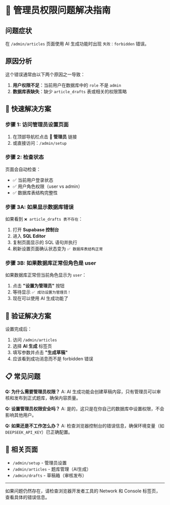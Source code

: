 # 🔧 管理员权限问题解决指南

## 问题症状
在 `/admin/articles` 页面使用 AI 生成功能时出现 `失败：forbidden` 错误。

## 原因分析
这个错误通常由以下两个原因之一导致：
1. **用户权限不足**：当前用户在数据库中的 `role` 不是 `admin`
2. **数据库表缺失**：缺少 `article_drafts` 表或相关的权限策略

## 🚀 快速解决方案

### 步骤 1: 访问管理员设置页面
1. 在顶部导航栏点击 **🔧 管理员** 链接
2. 或直接访问：`/admin/setup`

### 步骤 2: 检查状态
页面会自动检查：
- ✅ 当前用户登录状态
- ✅ 用户角色权限（user vs admin）
- ✅ 数据库表结构完整性

### 步骤 3A: 如果显示数据库错误
如果看到 `❌ article_drafts 表不存在`：

1. 打开 **Supabase 控制台** 
2. 进入 **SQL Editor**
3. 复制页面显示的 SQL 语句并执行
4. 刷新设置页面确认状态变为 `✅ 数据库表结构正常`

### 步骤 3B: 如果数据库正常但角色是 user
如果数据库正常但当前角色显示为 `user`：

1. 点击 **"设置为管理员"** 按钮
2. 等待显示 `✅ 成功设置为管理员！`
3. 现在可以使用 AI 生成功能了

## 🎯 验证解决方案
设置完成后：
1. 访问 `/admin/articles`
2. 选择 **AI 生成** 标签页
3. 填写参数并点击 **"生成草稿"**
4. 应该看到成功消息而不是 forbidden 错误

## 📋 常见问题

**Q: 为什么需要管理员权限？**
A: AI 生成功能会创建草稿内容，只有管理员可以审核和发布到正式题库，确保内容质量。

**Q: 设置管理员权限安全吗？**
A: 是的，这只是在你自己的数据库中设置权限，不会影响其他用户。

**Q: 如果还是不工作怎么办？**
A: 检查浏览器控制台的错误信息，确保环境变量（如 `DEEPSEEK_API_KEY`）已正确配置。

## 🔗 相关页面
- `/admin/setup` - 管理员设置
- `/admin/articles` - 题库管理（AI生成）
- `/admin/drafts` - 草稿箱（审核发布）

---

如果问题仍然存在，请检查浏览器开发者工具的 Network 和 Console 标签页，查看具体的错误信息。
